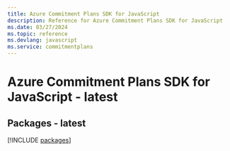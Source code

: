```yaml
---
title: Azure Commitment Plans SDK for JavaScript
description: Reference for Azure Commitment Plans SDK for JavaScript
ms.date: 03/27/2024
ms.topic: reference
ms.devlang: javascript
ms.service: commitmentplans
---
```

# Azure Commitment Plans SDK for JavaScript - latest
## Packages - latest
[!INCLUDE [packages](commitment-plans-index.md)]